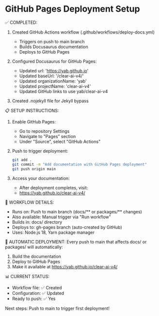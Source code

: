 GitHub Pages Deployment Setup
=====================================

✅ COMPLETED:
1. Created GitHub Actions workflow (.github/workflows/deploy-docs.yml)
   - Triggers on push to main branch
   - Builds Docusaurus documentation
   - Deploys to GitHub Pages

2. Configured Docusaurus for GitHub Pages:
   - Updated url: 'https://yab.github.io'
   - Updated baseUrl: '/clear-ai-v4/'
   - Updated organizationName: 'yab'
   - Updated projectName: 'clear-ai-v4'
   - Updated GitHub links to use yab/clear-ai-v4

3. Created .nojekyll file for Jekyll bypass

📋 SETUP INSTRUCTIONS:

1. Enable GitHub Pages:
   - Go to repository Settings
   - Navigate to "Pages" section
   - Under "Source", select "GitHub Actions"

2. Push to trigger deployment:
   ```bash
   git add .
   git commit -m "Add documentation with GitHub Pages deployment"
   git push origin main
   ```

3. Access your documentation:
   - After deployment completes, visit:
   - https://yab.github.io/clear-ai-v4/

📝 WORKFLOW DETAILS:
- Runs on: Push to main branch (docs/** or packages/** changes)
- Also available: Manual trigger via "Run workflow"
- Builds in: docs/ directory
- Deploys to: gh-pages branch (auto-created by GitHub)
- Uses: Node.js 18, Yarn package manager

🚀 AUTOMATIC DEPLOYMENT:
Every push to main that affects docs/ or packages/ will automatically:
1. Build the documentation
2. Deploy to GitHub Pages
3. Make it available at https://yab.github.io/clear-ai-v4/

📊 CURRENT STATUS:
- Workflow file: ✅ Created
- Configuration: ✅ Updated
- Ready to push: ✅ Yes

Next steps: Push to main to trigger first deployment!
